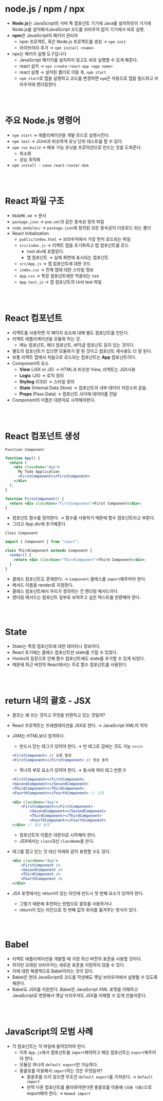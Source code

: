 # node.js / npm / npx
- **Node.js**는 JavaScript의 서버 쪽 컴포넌트 기기에 Java를 설치하듯이 기기에 Node.js를 설치해서JavaScript 코드를 브라우저 없이 기기에서 바로 실행.
- **npm**은 JavaScript의 패키지 관리자
    - npm 프로젝트, 혹은 Node.js 프로젝트를 생성 → `npm init`
    - 라이브러리 추가 → `npm install <name>`
- npx는 패키지 실행 도구입니다
    - JavaScript 패키지를 설치하지 않고도 바로 실행할 수 있게 해준다.
    - react 설치 → `npx create-react-app <app name>`
    - react 실행 → 설치된 폴더로 이동 후, `npm start`
    - `npm start`로 앱을 실행하고 코드를 변경하면 `npm`은 자동으로 앱을 빌드하고 브라우저에 렌더링한다

<br><br>

# 주요 Node.js 명령어
- `npm start` → 애플리케이션을 개발 모드로 실행시킨다.
- `npm test` → JUnit과 비슷하게 유닛 단위 테스트를 할 수 있다.
- `npm run build` → 배포 가능 유닛을 프로덕션으로 만드는 것을 도와준다.
    - 최소화
    - 성능 최적화
- `npm install --save react-router-dom`

<br><br>

# React 파일 구조
- `README.md` → 문서
- `package.json` → `pom.xml`과 같은 종속성 정의 파일
- `node_modules/` → `package.json`에 정의된 모든 종속성이 다운로드 되는 폴더
- React Initialization
    - `public/index.html` → 브라우저에서 가장 먼저 로드되는 파일
    - `src/index.js` → 리액트 앱을 초기화하고 앱 컴포넌트를 로드
        - root div에 포함된다.
        - 앱 컴포넌트 → 실제 화면에 표시되는 컴포넌트
    - `src/App.js` → 앱 컴포넌트에 대한 코드
    - `index.css` → 전체 앱에 대한 스타일 정보
    - `App.css` → 특정 컴포넌트에만 적용되는 css
    - `App.test.js` → 앱 컴포넌트의 Unit test 파일

<br><br>

# React 컴포넌트
- 리액트를 사용하면 각 페이지 요소에 대해 별도 컴포넌트를 만든다.
- 리액트 애플리케이션을 모듈화 하는 것.
    - 메뉴 컴포넌트, 헤더 컴포넌트, 바닥글 컴포넌트 등이 있는 것이다.
- 별도의 컴포넌트가 있으면 모듈화가 잘 된 것이고 컴포넌트 재사용도 더 잘 된다.
- 보통 리액트 앱에서 처음으로 로드되는 컴포넌트는 **App** 컴포넌트이다.
- Component의 요소
    - **View** (JSX or JS) → HTML과 비슷한 View, 리액트는 JSX사용
    - **Logic** (JS) → 로직 정의
    - **Styling** (CSS) → 스타일 정의
    - **State** (Internal Data Store) → 컴포넌트의 내부 데이터 저장소와 같음.
    - **Props** (Pass Data) → 컴포넌트 사이에 데이터를 전달
- Component의 이름은 대문자로 시작해야한다.

<br><br>

# React 컴포넌트 생성
`Function Component`

```jsx
function App() {
  return (
    <div className="App">
      My Todo Application
      <FirstComponent></FirstComponent>
    </div>
  );
}

function FirstComponent() {
  return <div className="FirstComponent">First Component</div>;
}
```

- 컴포넌트 함수를 정의한다. → 함수를 사용하기 때문에 함수 컴포넌트라고 부른다.
- 그리고 App div에 추가해준다.

`Class Component`

```jsx
import { Component } from "react";

class ThirdComponent extends Component {
  render() {
    return <div className="ThirdComponent">Third Component</div>;
  }
}
```

- 클래스 컴포넌트도 존재한다. → `Component` 클래스를 `import`해주어야 한다.
- 메서드 이름을 render로 지정한다.
- 클래스 컴포넌트에서 우리가 정의하는 건 렌더링 메서드이다.
- 렌더링 메서드는 컴포넌트 일부로 보여주고 싶은 텍스트를 반환해야 한다.

<br><br>

# State
- State는 특정 컴포넌트에 대한 데이터나 정보이다.
- React 초기에는 클래스 컴포넌트만 state를 가질 수 있었다.
- Hooks의 등장으로 인해 함수 컴포넌트에도 state를 추가할 수 있게 되었다.
- 때문에 최근 버전의 React에서는 주로 함수 컴포넌트를 사용한다.

<br><br>

# return 내의 괄호 - JSX
- 괄호는 왜 쓰는 것이고 무엇을 반환하고 있는 것일까?
- React 프로젝트는 프레젠테이션을 JSX로 한다. → JavaScript XML의 약자
- JXM는 HTML보다 엄격하다.
    - 반드시 닫는 태그가 있어야 한다. → 빈 태그로 감싸는 것도 가능 `<></>`
    
    ```jsx
    <FirstComponent> // 오류 발생
    <FirstComponent></FirstComponent> // 정상 동작
    ```
    
    - 하나의 부모 요소가 있어야 한다. → 동시에 여러 태그 반환 X
    
    ```jsx
    <FirstComponent></FirstComponent>
    <SecondComponent></SecondComponent>
    <ThirdComponent></ThirdComponent>
    <FourthComponent></FourthComponent> // 오류
          
    <div className="App">
        <FirstComponent></FirstComponent>
    		<SecondComponent></SecondComponent>
    		<ThirdComponent></ThirdComponent>
    		<FourthComponent></FourthComponent>
    </div> // 정상 동작
    ```
    
    - 컴포넌트의 이름은 대문자로 시작해야 한다.
    - JSX에서는 `class`대신 `className`을 쓴다.
- 태그를 열고 닫는 것 대신 아래와 같이 표현할 수도 있다.
    
    ```jsx
    <div className="App">
        <FirstComponent />
        <SecondComponent />
        <ThirdComponent />
        <FourthComponent />
    </div> 
    ```
    
- JSX 포맷에서는 return이 있는 라인에 반드시 첫 번째 요소가 있어야 한다.
    - 그렇기 때문에 추천하는 방법으로 괄호를 사용하거나
    - return이 있는 라인으로 첫 번째 값의 위치를 옮겨주는 방식이 있다.

<br><br>

# Babel
- 리액트 애플리케이션을 개발할 때 가장 최신 버전의 표준을 사용할 것이다.
- 하지만 오래된 브라우저는 새로운 표준을 지원하지 않을 수 있다.
- 이에 대한 해결책으로 Babel이라는 것이 있다.
- Babel은 현대 JavaScript로 코드를 작성해도 옛날 브라우저에서 실행될 수 있도록 해준다.
- Babel도 JSX를 지원한다. Babel은 JavaScript XML 포맷을 이해하고 JavaScript로 변환해서 옛날 브라우저도 JSX를 이해할 수 있게 만들어준다.

<br><br>

# JavaScript의 모범 사례
- 각 컴포넌트는 각 파일에 들어있어야 한다.
    - 이후 `App.js`에서 컴포넌트를 `import`해야하고 해당 컴포넌트는 `export`해주어야 한다.
    - 모듈당 하나의 `default export`만 가능하다.
    - 중괄호를 이용해서 `import`하는 것은 무엇일까?
        - 중괄호를 쓰지 않으면 무조건 `default export`를 가져온다. → `Default import`
        - 만약 다른 컴포넌트를 불러와야한다면 중괄호를 이용해 `{모듈 이름}`으로 import해야 한다. → `Named import`
